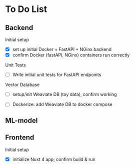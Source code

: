# To Do List


## Backend

Initial setup
- [x] set up initial Docker + FastAPI + NGinx backend
- [x] confirm Docker (fastAPI, NGinx) containers run correctly

Unit Tests
- [ ] Write initial unit tests for FastAPI endpoints

Vector Database
- [ ] setup/init Weaviate DB (toy data), confirm working
- [ ] Dockerize: add Weaviate DB to docker compose


## ML-model



## Frontend

Initial setup
- [x] initialize Nuxt 4 app; confirm build & run
 

